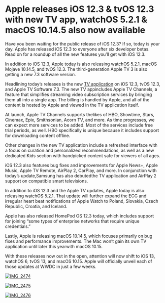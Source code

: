 # Apple releases iOS 12.3 & tvOS 12.3 with new TV app, watchOS 5.2.1 & macOS 10.14.5 also now available

Have you been waiting for the public release of iOS 12.3? If so, today is your day. Apple has released iOS 12.3 to everyone after six developer betas. Read on for a roundup of all the new features you’ll get with iOS 12.3.

In addition to iOS 12.3, Apple today is also releasing watchOS 5.2.1, macOS Mojave 10.14.5, and tvOS 12.3. The third-generation Apple TV 3 is also getting a new 7.3 software version.

Headlining today’s releases is the new [TV application](https://www.apple.com/newsroom/2019/05/all-new-apple-tv-app-available-in-over-100-countries-starting-today/) on iOS 12.3, tvOS 12.3, and Apple TV Software 7.3. The new TV appincludes Apple TV Channels, a feature that simplifies streaming video subscription services by bringing them all into a single app. The billing is handled by Apple, and all of the content is hosted by Apple and viewed in the TV application itself.

At launch, Apple TV Channels supports thelikes of HBO, Showtime, Stars, Cinemax, Epix, Smithsonian, Acorn TV, and more. As time progresses, we can expect more services to be added. Most of the services include free trial periods, as well. HBO specifically is unique because it includes support for downloading content offline.

Other changes in the new TV application include a refreshed interface with a focus on curation and personalized recommendations, as well as a new dedicated Kids section with handpicked content safe for viewers of all ages.

iOS 12.3 also features bug fixes and improvements for Apple News+, Apple Music, Apple TV Remote, AirPlay 2, CarPlay, and more. In conjunction with today’s update,Samsung has also debutedthe TV application and AirPlay 2 support on compatible smart televisions.

In addition to iOS 12.3 and the Apple TV updates, Apple today is also releasing watchOS 5.2.1. That update will further expand the ECG and irregular heart beat notifications of Apple Watch to Poland, Slovakia, Czech Republic, Croatia, and Iceland.

Apple has also released HomePod OS 12.3 today, which includes support for joining “some types of enterprise networks that require unique credentials.”

Lastly, Apple is releasing macOS 10.14.5, which focuses primarily on bug fixes and performance improvements. The Mac won’t gain its own TV application until later this yearwith macOS 10.15.

With these releases now out in the open, attention will now shift to iOS 13, watchOS 6, tvOS 13, and macOS 10.15. Apple will officially unveil each of those updates at WWDC in just a few weeks.

[![](https://i1.wp.com/9to5mac.com/wp-content/uploads/sites/6/2019/05/IMG_2474.jpg?zoom=2&w=330&h=713&quality=82&strip=all&ssl=1 "IMG\_2474")](https://9to5mac.com/2019/05/13/ios-12-3-features-tvos-13-more/img_2474/)

[![](https://i0.wp.com/9to5mac.com/wp-content/uploads/sites/6/2019/05/IMG_2475.jpg?zoom=2&w=329&h=713&quality=82&strip=all&ssl=1 "IMG\_2475")](https://9to5mac.com/2019/05/13/ios-12-3-features-tvos-13-more/img_2475/)

[![](https://i2.wp.com/9to5mac.com/wp-content/uploads/sites/6/2019/05/IMG_2476.jpg?zoom=2&w=329&h=713&quality=82&strip=all&ssl=1 "IMG\_2476")](https://9to5mac.com/2019/05/13/ios-12-3-features-tvos-13-more/img_2476/)

